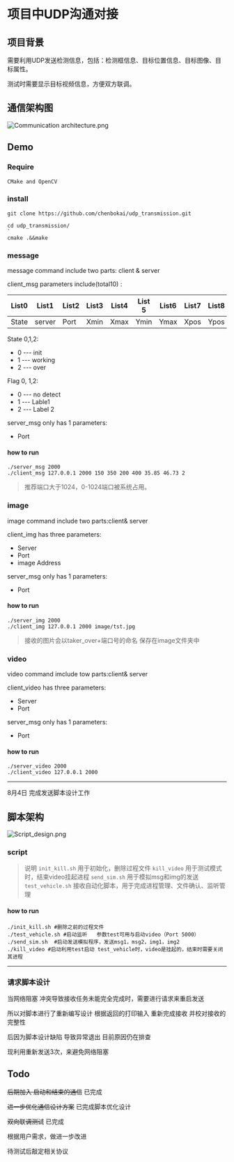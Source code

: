 # 项目中UDP沟通对接

## 项目背景

需要利用UDP发送检测信息，包括：检测框信息、目标位置信息、目标图像、目标属性。

测试时需要显示目标视频信息，方便双方联调。

## 通信架构图

![Communication architecture.png](https://i.loli.net/2021/08/03/aKqvZLzbIdg8wcj.png)

## Demo

### Require

`CMake and OpenCV`

### install 

```
git clone https://github.com/chenbokai/udp_transmission.git

cd udp_transmission/
`
cmake .&&make
```

### message

message command include two parts: client & server

client_msg parameters include(total10) : 

| List0  |List1 |List2 |List3 |List4 |List 5|List6 |List7 |List8 |List9 |
|----|----|----|----|----|----|----|----|----|----|
|State|server|Port|Xmin|Xmax|Ymin|Ymax|Xpos|Ypos|Flag|

State 0,1,2:
* 0 --- init
* 1 --- working
* 2 --- over

Flag 0, 1,2:
* 0 --- no detect
* 1 --- Lable1
* 2 --- Label 2

server_msg only has 1  parameters:
* Port

#### how to run
```
./server_msg 2000
./client_msg 127.0.0.1 2000 150 350 200 400 35.85 46.73 2
```
>推荐端口大于1024，0-1024端口被系统占用。

### image

image command include two parts:client& server

client_img has three parameters:
* Server
* Port 
* image Address

server_msg only has 1 parameters:
* Port

#### how to run

```
./server_img 2000
./client_img 127.0.0.1 2000 image/tst.jpg
```
>接收的图片会以taker_over+端口号的命名 保存在image文件夹中

### video
 
 video command imclude tow parts:client& server

 client_video has three parameters:
 * Server 
 * Port

 server_msg only has 1 parameters:
 * Port

 #### how to run

 ```
 ./server_video 2000
 ./client_video 127.0.0.1 2000 
 ```

---
8月4日 完成发送脚本设计工作


## 脚本架构

![Script_design.png](https://i.loli.net/2021/08/05/J3cln8bgmBfZPdT.png)

### script

>说明
`init_kill.sh`              用于初始化，删除过程文件
`kill_video`               用于测试模式时，结束video挂起进程
`send_sim.sh`         用于模拟msg和img的发送
`test_vehicle.sh`    接收自动化脚本，用于完成进程管理、文件确认、监听管理

#### how to run
```
./init_kill.sh #删除之前的过程文件
./test_vehicle.sh #启动监听   参数test可用与启动video（Port 5000）
./send_sim.sh  #启动发送模拟程序，发送msg1，msg2，img1，img2
./kill_video #启动利用test启动 test_vehicle时，video是挂起的，结束时需要关闭其进程
```

----

### 请求脚本设计

当网络阻塞 冲突导致接收任务未能完全完成时，需要进行请求来重启发送

所以对脚本进行了重新编写设计 根据返回的打印输入 重新完成接收 并校对接收的完整性

后因为脚本设计缺陷 导致异常退出 目前原因仍在排查

现利用重新发送3次，来避免网络阻塞
## Todo

~~后期加入 启动和结束的通信~~  已完成

~~进一步优化通信设计方案~~  已完成脚本优化设计

~~双向联调测试~~ 已完成

根据用户需求，做进一步改进

待测试后敲定相关协议


